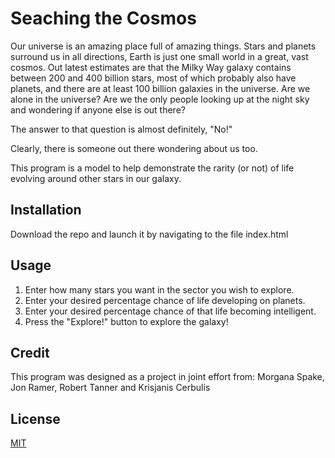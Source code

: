 

# Seaching the Cosmos

Our universe is an amazing place full of amazing things.  Stars and planets surround us in all directions, Earth is just one small world in a great, vast cosmos.  Out latest estimates are that the Milky Way galaxy contains between 200 and 400 billion stars, most of which probably also have planets, and there are at least 100 billion galaxies in the universe.  Are we alone in the universe?  Are we the only people looking up at the night sky and wondering if anyone else is out there?

The answer to that question is almost definitely, "No!"

Clearly, there is someone out there wondering about us too.

This program is a model to help demonstrate the rarity (or not) of life evolving around other stars in our galaxy.

## Installation

Download the repo and launch it by navigating to the file index.html



## Usage

1. Enter how many stars you want in the sector you wish to explore.
2. Enter your desired percentage chance of life developing on planets.
3. Enter your desired percentage chance of that life becoming intelligent.
4. Press the "Explore!" button to explore the galaxy!

## Credit
This program was designed as a project in joint effort from: Morgana Spake, Jon Ramer, Robert Tanner and Krisjanis Cerbulis

## License
[MIT](https://choosealicense.com/licenses/mit/)
